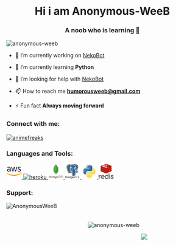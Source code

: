 
<h1 align="center">Hi i am Anonymous-WeeB</h1>

<h3 align="center">A noob who is learning 👀</h3>

<p align="left"> <img src="https://komarev.com/ghpvc/?username=anonymous-weeb&label=Profile%20views&color=0e75b6&style=plastic" alt="anonymous-weeb" /> </p>

- 🔭 I’m currently working on [NekoBot](https://github.com/Anonymous-Weeb/NekoBot)

- 🌱 I’m currently learning **Python**

- 🤝 I’m looking for help with [NekoBot](https://github.com/Anonymous-Weeb/NekoBot)

- 📫 How to reach me **humorousweeb@gmail.com**

- ⚡ Fun fact **Always moving forward**

<h3 align="left">Connect with me:</h3>

<p align="left">

<a href="https://www.youtube.com/c/animefreaks" target="blank"><img align="center" src="https://cdn.jsdelivr.net/npm/simple-icons@3.0.1/icons/youtube.svg" alt="animefreaks" height="30" width="40" /></a>

</p>

<h3 align="left">Languages and Tools:</h3>

<p align="left"> <a href="https://aws.amazon.com" target="_blank"> <img src="https://raw.githubusercontent.com/devicons/devicon/master/icons/amazonwebservices/amazonwebservices-original-wordmark.svg" alt="aws" width="40" height="40"/> </a> <a href="https://heroku.com" target="_blank"> <img src="https://www.vectorlogo.zone/logos/heroku/heroku-icon.svg" alt="heroku" width="40" height="40"/> </a> <a href="https://www.mongodb.com/" target="_blank"> <img src="https://raw.githubusercontent.com/devicons/devicon/master/icons/mongodb/mongodb-original-wordmark.svg" alt="mongodb" width="40" height="40"/> </a> <a href="https://www.postgresql.org" target="_blank"> <img src="https://raw.githubusercontent.com/devicons/devicon/master/icons/postgresql/postgresql-original-wordmark.svg" alt="postgresql" width="40" height="40"/> </a> <a href="https://www.python.org" target="_blank"> <img src="https://raw.githubusercontent.com/devicons/devicon/master/icons/python/python-original.svg" alt="python" width="40" height="40"/> </a> <a href="https://redis.io" target="_blank"> <img src="https://raw.githubusercontent.com/devicons/devicon/master/icons/redis/redis-original-wordmark.svg" alt="redis" width="40" height="40"/> </a> </p>

<h3 align="left">Support:</h3>

<p><a href="https://www.buymeacoffee.com/AnonymousWeeB"> <img align="left" src="https://cdn.buymeacoffee.com/buttons/v2/default-yellow.png" height="50" width="210" alt="AnonymousWeeB" /></a></p><br><br>

<p>&nbsp;<img align="center" src="https://github-readme-stats.vercel.app/api?username=anonymous-weeb&show_icons=true&theme=tokyonight&title_color=ff0000&bg_color=ffffff&locale=en" alt="anonymous-weeb" /></p>
<img src = https://media.tenor.com/images/d1b53d8835e48385117d86281d4681cc/tenor.gif width = 150 align = "right">
